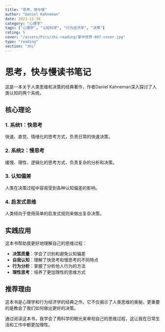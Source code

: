 ```yaml
---
title: "思考，快与慢"
author: "Daniel Kahneman"
date: 2023-12-30
category: "心理学"
tags: ["心理学", "认知科学", "行为经济学", "决策"]
rating: 5
cover: "/assets/Pics/zhi-reading/掌中世界-007-cover.jpg"
type: "reading"
section: "zhi"
---
```


# 思考，快与慢读书笔记

这是一本关于人类思维和决策的经典著作，作者Daniel Kahneman深入探讨了人类认知的两个系统。

## 核心理论

### 1. 系统1：快思考
快速、直觉、情绪化的思考方式，负责日常的快速决策。

### 2. 系统2：慢思考
缓慢、理性、逻辑化的思考方式，负责复杂的分析和决策。

### 3. 认知偏差
人类在决策过程中容易受到各种认知偏差的影响。

### 4. 启发式思维
人类倾向于使用简单的启发式规则来做出复杂决策。

## 实践应用

这本书帮助我更好地理解自己的思维过程：

- **决策质量**：学会了识别和避免认知偏差
- **自我认知**：理解了快思考和慢思考的不同特点
- **行为分析**：掌握了分析他人行为的方法
- **理性思考**：培养了更加理性的思维方式

## 推荐理由

这本书是心理学和行为经济学的经典之作。它不仅揭示了人类思维的奥秘，更重要的是教会了我们如何做出更好的决策。

通过阅读这本书，我学会了用科学的眼光来审视自己的思维过程，这让我在日常生活和工作中都更加理性。
